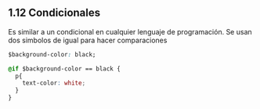 ## 1.12 Condicionales

Es similar a un condicional en cualquier lenguaje de programación. Se
usan dos simbolos de igual para hacer comparaciones

``` css
$background-color: black;

@if $background-color == black {
  p{
    text-color: white;
  }
}
```

